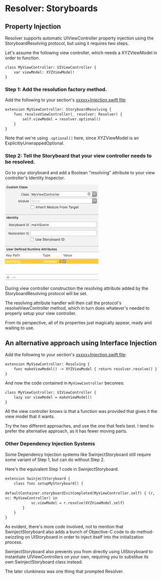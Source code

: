 #  Resolver: Storyboards

## Property Injection

Resolver supports automatic UIViewController property injection using the StoryboardResolving protocol, but using it requires two steps.

Let's assume the following view controller, which needs a XYZViewModel in order to function.

```
class MyViewController: UIViewController {
    var viewModel: XYZViewModel!
}
```
### Step 1: Add the resolution factory method.

Add the following to your section's [xxxxx+Injection.swift file](Registration.md#files):

```
extension MyViewController: StoryboardResolving {
    func resolveViewController(_ resolver: Resolver) {
        self.viewModel = resolver.optional()
    }
}
```

Note that we're using `.optional()` here, since XYZViewModel is an ExplicitlyUnwrappedOptional.

### Step 2: Tell the Storyboard that your view controller needs to be resolved.

Go to your storyboard and add a Boolean "resolving" attribute to your view controller's Identity Inspector.

<img src="Storyboards.png">

During view controller construction the resolving attribute added by the StoryboardResolving protocol will be set.

The resolving attribute handler will then call the protocol's resolveViewController method, which in turn does whatever's needed to properly setup your view controller.

From its perspective, all of its properties just magically appear, ready and waiting to use.

## An alternative approach using Interface Injection

Add the following to your section's [xxxxx+Injection.swift file](Registration.md#files):

```
extension MyViewController: Resolving {
    func makeViewModel() -> XYZViewModel { return resolver.resolve() }
}
```

And now the code contained in  `MyViewController` becomes:

```
class MyViewController: UIViewController {
    lazy var viewModel = makeViewModel()
}
```

All the view controller knows is that a function was provided that gives it the view model that it wants.

Try the two different approaches, and use the one that feels best. I tend to prefer the alternative approach, as it has fewer moving parts.

### Other Dependency Injection Systems

Some Dependency Injection systems like SwinjectStoryboard still require some variant of Step 1, but can do without Step 2.

Here's the equivalent Step 1 code in SwinjectStoryboard.

```
extension SwinjectStoryboard {
    class func setupMyStoryboard() {
        defaultContainer.storyboardInitCompleted(MyViewController.self) { (r, vc: MyViewController) in
            vc.viewModel = r.resolve(XYZViewModel.self)
        }
    }
}
```

As evident, there's more code involved, not to mention that SwinjectStoryboard also adds a bunch of Objective-C code to do method-swizzling on UIStoryboard in order to inject itself into the initialization process.

SwinjectStoryboard also prevents you from directly using UIStoryboard to instantiate UIViewControllers on your own, requiring you to substitue its own SwinjectStoryboard class instead.

The later clunkiness was one thing that prompted Resolver.
